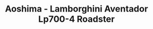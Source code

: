 ---
layout: product
title: "Aoshima - Lamborghini Aventador Lp700-4 Roadster"
price: "TBA" 
desc: "N/A"
img_path: "/assets/img/AO08652.webp"
brand: "N/A"
available: false
special_offer: false
new: false
soon: false
cat: "010000"
subcat: "013700"
subsubcat: "0N/A"
sifra: "AO08652"
popular: false
spec: false
---